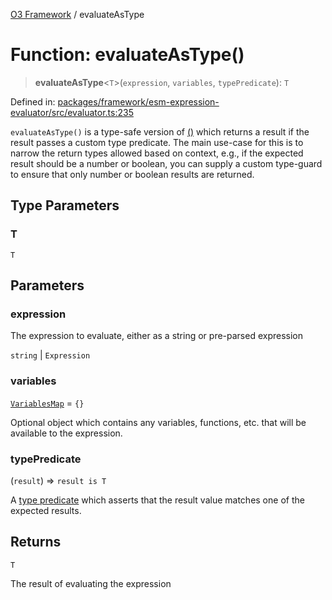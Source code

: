 [O3 Framework](../API.md) / evaluateAsType

# Function: evaluateAsType()

> **evaluateAsType**\<`T`\>(`expression`, `variables`, `typePredicate`): `T`

Defined in: [packages/framework/esm-expression-evaluator/src/evaluator.ts:235](https://github.com/openmrs/openmrs-esm-core/blob/85cde3ce59cd3d29230c98040a3f53525e808725/packages/framework/esm-expression-evaluator/src/evaluator.ts#L235)

`evaluateAsType()` is a type-safe version of [()](evaluate.md) which returns a result if the result
passes a custom type predicate. The main use-case for this is to narrow the return types allowed based on
context, e.g., if the expected result should be a number or boolean, you can supply a custom type-guard
to ensure that only number or boolean results are returned.

## Type Parameters

### T

`T`

## Parameters

### expression

The expression to evaluate, either as a string or pre-parsed expression

`string` | `Expression`

### variables

[`VariablesMap`](../type-aliases/VariablesMap.md) = `{}`

Optional object which contains any variables, functions, etc. that will be available to
 the expression.

### typePredicate

(`result`) => `result is T`

A [type predicate](https://www.typescriptlang.org/docs/handbook/2/narrowing.html#using-type-predicates)
 which asserts that the result value matches one of the expected results.

## Returns

`T`

The result of evaluating the expression
